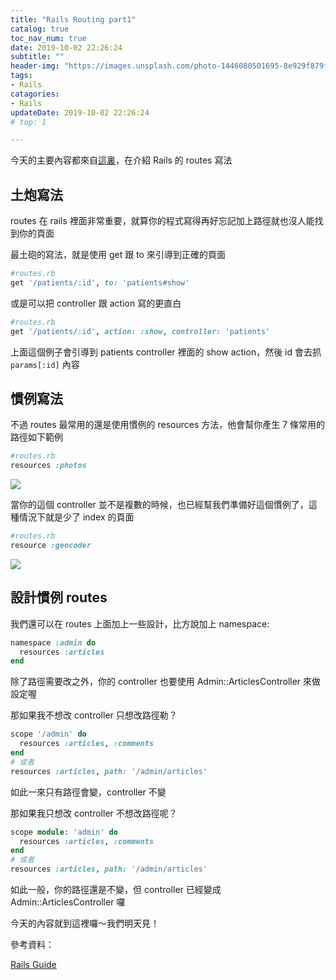 ```yaml
---
title: "Rails Routing part1"
catalog: true
toc_nav_num: true
date: 2019-10-02 22:26:24
subtitle: ""
header-img: "https://images.unsplash.com/photo-1446080501695-8e929f879f2b?ixlib=rb-1.2.1&ixid=eyJhcHBfaWQiOjEyMDd9&auto=format&fit=crop&w=1567&q=80"
tags:
- Rails
catagories:
- Rails
updateDate: 2019-10-02 22:26:24
# top: 1

---
```


今天的主要內容都來自[這裏](https://guides.rubyonrails.org/routing.html)，在介紹 Rails 的 routes 寫法
## 土炮寫法
routes 在 rails 裡面非常重要，就算你的程式寫得再好忘記加上路徑就也沒人能找到你的頁面

最土砲的寫法，就是使用 get 跟 to 來引導到正確的頁面

```ruby
#routes.rb
get '/patients/:id', to: 'patients#show'
```
或是可以把 controller 跟 action 寫的更直白

```ruby
#routes.rb
get '/patients/:id', action: :show, controller: 'patients'
```

上面這個例子會引導到 patients controller 裡面的 show action，然後 id 會去抓 `params[:id]` 內容

## 慣例寫法
不過 routes 最常用的還是使用慣例的 resources 方法，他會幫你產生 7 條常用的路徑如下範例

```ruby
#routes.rb
resources :photos
```
![](https://i.imgur.com/Ch5ZrWk.png)

當你的這個 controller 並不是複數的時候，也已經幫我們準備好這個慣例了，這種情況下就是少了 index 的頁面
```ruby
#routes.rb
resource :geocoder
```
![](https://i.imgur.com/w2b6d1B.png)
## 設計慣例 routes
我們還可以在 routes 上面加上一些設計，比方說加上 namespace: 
```ruby
namespace :admin do
  resources :articles
end
```
除了路徑需要改之外，你的 controller 也要使用 Admin::ArticlesController 來做設定喔

那如果我不想改 controller 只想改路徑勒？

```ruby
scope '/admin' do
  resources :articles, :comments
end
# 或者
resources :articles, path: '/admin/articles'
```

如此一來只有路徑會變，controller 不變

那如果我只想改 controller 不想改路徑呢？

```ruby
scope module: 'admin' do
  resources :articles, :comments
end
# 或者
resources :articles, path: '/admin/articles'
```
如此一般，你的路徑還是不變，但 controller 已經變成 Admin::ArticlesController 囉

今天的內容就到這裡囉～我們明天見！


參考資料：

[Rails Guide](https://guides.rubyonrails.org/routing.html)


